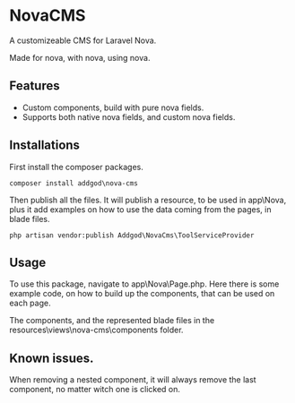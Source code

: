 # NovaCMS
A customizeable CMS for Laravel Nova.

Made for nova, with nova, using nova. 

## Features 
- Custom components, build with pure nova fields.
- Supports both native nova fields, and custom nova fields.

## Installations
First install the composer packages.
```
composer install addgod\nova-cms
```

Then publish all the files. It will publish a resource, to be used in app\Nova, plus it add examples on how to use the data coming from the pages, in blade files.
```
php artisan vendor:publish Addgod\NovaCms\ToolServiceProvider
```

## Usage
To use this package, navigate to app\Nova\Page.php. Here there is some example code, on how to build up the components, that can be used on each page.

The components, and the represented blade files in the resources\views\nova-cms\components folder. 

## Known issues.
When removing a nested component, it will always remove the last component, no matter witch one is clicked on.
